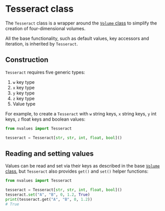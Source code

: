 # Tesseract class

The `Tesseract` class is a wrapper around the [`Volume` class](/volume) to simplify the creation of four-dimensional volumes.

All the base functionality, such as default values, key accessors and iteration, is inherited by `Tesseract`.

## Construction

`Tesseract` requires five generic types:

1. `w` key type
1. `x` key type
1. `y` key type
1. `z` key type
1. Value type

For example, to create a `Tesseract` with `w` string keys, `x` string keys, `y` int keys, `z` float keys and boolean values:

```python
from nvalues import Tesseract

tesseract = Tesseract[str, str, int, float, bool]()
```

## Reading and setting values

Values can be read and set via their keys as described in the base [`Volume` class](/volume), but `Tesseract` also provides `get()` and `set()` helper functions:

```python
from nvalues import Tesseract

tesseract = Tesseract[str, str, int, float, bool]()
tesseract.set("A", "B", 0, 1.2, True)
print(tesseract.get("A", "B", 0, 1.2))
# True
```
